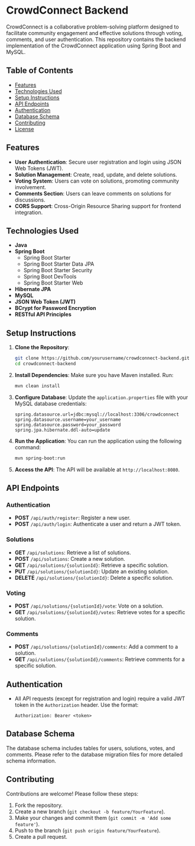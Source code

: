 
# CrowdConnect Backend

CrowdConnect is a collaborative problem-solving platform designed to facilitate community engagement and effective solutions through voting, comments, and user authentication. This repository contains the backend implementation of the CrowdConnect application using Spring Boot and MySQL.

## Table of Contents

- [Features](#features)
- [Technologies Used](#technologies-used)
- [Setup Instructions](#setup-instructions)
- [API Endpoints](#api-endpoints)
- [Authentication](#authentication)
- [Database Schema](#database-schema)
- [Contributing](#contributing)
- [License](#license)

## Features

- **User Authentication**: Secure user registration and login using JSON Web Tokens (JWT).
- **Solution Management**: Create, read, update, and delete solutions.
- **Voting System**: Users can vote on solutions, promoting community involvement.
- **Comments Section**: Users can leave comments on solutions for discussions.
- **CORS Support**: Cross-Origin Resource Sharing support for frontend integration.

## Technologies Used

- **Java**
- **Spring Boot**
  - Spring Boot Starter
  - Spring Boot Starter Data JPA
  - Spring Boot Starter Security
  - Spring Boot DevTools
  - Spring Boot Starter Web
- **Hibernate JPA**
- **MySQL**
- **JSON Web Token (JWT)**
- **BCrypt for Password Encryption**
- **RESTful API Principles**

## Setup Instructions

1. **Clone the Repository**:
   ```bash
   git clone https://github.com/yourusername/crowdconnect-backend.git
   cd crowdconnect-backend
   ```

2. **Install Dependencies**:
   Make sure you have Maven installed. Run:
   ```bash
   mvn clean install
   ```

3. **Configure Database**:
   Update the `application.properties` file with your MySQL database credentials:
   ```properties
   spring.datasource.url=jdbc:mysql://localhost:3306/crowdconnect
   spring.datasource.username=your_username
   spring.datasource.password=your_password
   spring.jpa.hibernate.ddl-auto=update
   ```

4. **Run the Application**:
   You can run the application using the following command:
   ```bash
   mvn spring-boot:run
   ```

5. **Access the API**:
   The API will be available at `http://localhost:8080`.

## API Endpoints

### Authentication

- **POST** `/api/auth/register`: Register a new user.
- **POST** `/api/auth/login`: Authenticate a user and return a JWT token.

### Solutions

- **GET** `/api/solutions`: Retrieve a list of solutions.
- **POST** `/api/solutions`: Create a new solution.
- **GET** `/api/solutions/{solutionId}`: Retrieve a specific solution.
- **PUT** `/api/solutions/{solutionId}`: Update an existing solution.
- **DELETE** `/api/solutions/{solutionId}`: Delete a specific solution.

### Voting

- **POST** `/api/solutions/{solutionId}/vote`: Vote on a solution.
- **GET** `/api/solutions/{solutionId}/votes`: Retrieve votes for a specific solution.

### Comments

- **POST** `/api/solutions/{solutionId}/comments`: Add a comment to a solution.
- **GET** `/api/solutions/{solutionId}/comments`: Retrieve comments for a specific solution.

## Authentication

- All API requests (except for registration and login) require a valid JWT token in the `Authorization` header. Use the format:
  ```
  Authorization: Bearer <token>
  ```

## Database Schema

The database schema includes tables for users, solutions, votes, and comments. Please refer to the database migration files for more detailed schema information.

## Contributing

Contributions are welcome! Please follow these steps:

1. Fork the repository.
2. Create a new branch (`git checkout -b feature/YourFeature`).
3. Make your changes and commit them (`git commit -m 'Add some feature'`).
4. Push to the branch (`git push origin feature/YourFeature`).
5. Create a pull request.
